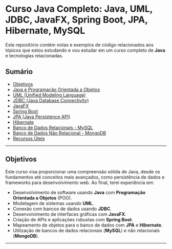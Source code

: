 # Curso Java Completo: Java, UML, JDBC, JavaFX, Spring Boot, JPA, Hibernate, MySQL

Este repositório contém notas e exemplos de código relacionados aos tópicos que estou estudando e vou estudar em um curso completo de **Java** e tecnologias relacionadas.

## Sumário

- [Objetivos](#objetivos)
- [Java e Programação Orientada a Objetos](#java-e-programação-orientada-a-objetos)
- [UML (Unified Modeling Language)](#uml-unified-modeling-language)
- [JDBC (Java Database Connectivity)](#jdbc-java-database-connectivity)
- [JavaFX](#javafx)
- [Spring Boot](#spring-boot)
- [JPA (Java Persistence API)](#jpa-java-persistence-api)
- [Hibernate](#hibernate)
- [Banco de Dados Relacionais - MySQL](#banco-de-dados-relacionais---mysql)
- [Banco de Dados Não Relacional - MongoDB](#banco-de-dados-não-relacional---mongodb)
- [Recursos Úteis](#recursos-úteis)

---

## Objetivos

Este curso visa proporcionar uma compreensão sólida de Java, desde os fundamentos até conceitos mais avançados, como persistência de dados e frameworks para desenvolvimento web. Ao final, terei experiência em:

- Desenvolvimento de software usando **Java** com **Programação Orientada a Objetos** (POO).
- Modelagem de sistemas usando **UML**.
- Conexão com bancos de dados usando **JDBC**.
- Desenvolvimento de interfaces gráficas com **JavaFX**.
- Criação de APIs e aplicações robustas com **Spring Boot**.
- Mapeamento de objetos para o banco de dados com **JPA** e **Hibernate**.
- Utilização de bancos de dados relacionais (**MySQL**) e não relacionais (**MongoDB**).

---



